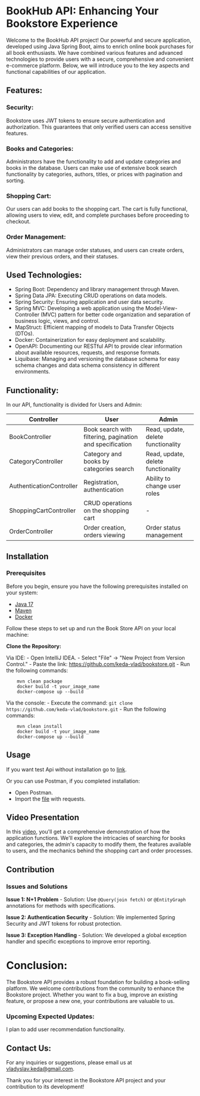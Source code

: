 # BookHub API: Enhancing Your Bookstore Experience

Welcome to the BookHub API project! Our powerful and secure application, developed using Java Spring Boot, aims to enrich online book purchases for all book enthusiasts. We have combined various features and advanced technologies to provide users with a secure, comprehensive and convenient e-commerce platform. Below, we will introduce you to the key aspects and functional capabilities of our application.

## Features:

### Security:

Bookstore uses JWT tokens to ensure secure authentication and authorization. This guarantees that only verified users can access sensitive features.

### Books and Categories:

Administrators have the functionality to add and update categories and books in the database. Users can make use of extensive book search functionality by categories, authors, titles, or prices with pagination and sorting.

### Shopping Cart:

Our users can add books to the shopping cart. The cart is fully functional, allowing users to view, edit, and complete purchases before proceeding to checkout.

### Order Management:

Administrators can manage order statuses, and users can create orders, view their previous orders, and their statuses.

## Used Technologies:

- Spring Boot: Dependency and library management through Maven.
- Spring Data JPA: Executing CRUD operations on data models.
- Spring Security: Ensuring application and user data security.
- Spring MVC: Developing a web application using the Model-View-Controller (MVC) pattern for better code organization and separation of business logic, views, and control.
- MapStruct: Efficient mapping of models to Data Transfer Objects (DTOs).
- Docker: Containerization for easy deployment and scalability.
- OpenAPI: Documenting our RESTful API to provide clear information about available resources, requests, and response formats.
- Liquibase: Managing and versioning the database schema for easy schema changes and data schema consistency in different environments.

## Functionality:

In our API, functionality is divided for Users and Admin:

| Controller               | User                                                     | Admin                              |
|--------------------------|----------------------------------------------------------|------------------------------------|
| BookController           | Book search with filtering, pagination and specification | Read, update, delete functionality |
| CategoryController       | Category and books by categories search                  | Read, update, delete functionality |
| AuthenticationController | Registration, authentication                             | Ability to change user roles       |
| ShoppingCartController   | CRUD operations on the shopping cart                     | -                                  |
| OrderController          | Order creation, orders viewing                           | Order status management            |


## Installation
### Prerequisites

Before you begin, ensure you have the following prerequisites installed on your system:

- [Java 17](https://www.oracle.com/java/technologies/javase/jdk17-archive-downloads.html)
- [Maven](https://maven.apache.org/download.cgi)
- [Docker](https://docs.docker.com/get-docker/)

Follow these steps to set up and run the Book Store API on your local machine:

**Clone the Repository:**

   Via IDE:
    - Open IntelliJ IDEA.
    - Select "File" -> "New Project from Version Control."
    - Paste the link: https://github.com/keda-vlad/bookstore.git
    - Run the following commands:

        mvn clean package
        docker build -t your_image_name
        docker-compose up --build

   Via the console:
    - Execute the command: `git clone https://github.com/keda-vlad/bookstore.git`
    - Run the following commands:

        mvn clean install
        docker build -t your_image_name
        docker-compose up --build

## Usage
   If you want test Api without installation go to [link](http://ec2-54-82-60-253.compute-1.amazonaws.com/api/swagger-ui/index.html#/Authentication%20management/login).

   
   Or you can use Postman, if you completed installation:

   - Open Postman.
   - Import the [file](book-store.postman_collection.json) with requests.
## Video Presentation
In this [video](https://www.loom.com/share/ac332337b27346a8812336daa807c97a), you'll get a comprehensive demonstration of how the application functions. We'll explore the intricacies of searching for books and categories, the admin's capacity to modify them, the features available to users, and the mechanics behind the shopping cart and order processes.
## Contribution

   ### Issues and Solutions

   **Issue 1: N+1 Problem**
    - Solution: Use `@Query(join fetch)` or `@EntityGraph` annotations for methods with specifications.

   **Issue 2: Authentication Security**
    - Solution: We implemented Spring Security and JWT tokens for robust protection.

   **Issue 3: Exception Handling**
    - Solution: We developed a global exception handler and specific exceptions to improve error reporting.

# Conclusion:

   The Bookstore API provides a robust foundation for building a book-selling platform. We welcome contributions from the community to enhance the Bookstore project. Whether you want to fix a bug, improve an existing feature, or propose a new one, your contributions are valuable to us.

   ### Upcoming Expected Updates:

   I plan to add user recommendation functionality.

## Contact Us:

   For any inquiries or suggestions, please email us at vladyslav.keda@gmail.com.

   Thank you for your interest in the Bookstore API project and your contribution to its development!
